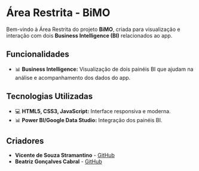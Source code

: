 <!DOCTYPE html>
<html lang="pt-BR">
<head>
    <meta charset="UTF-8">
    <meta name="viewport" content="width=device-width, initial-scale=1.0">
    <title>README - Área Restrita BiMO</title>
</head>
<body>
    <h1>Área Restrita - BiMO</h1>
    <p>
        Bem-vindo à Área Restrita do projeto <strong>BiMO</strong>, criada para visualização e interação com dois 
        <strong>Business Intelligence (BI)</strong> relacionados ao app.
    </p>
    <h2>Funcionalidades</h2>
    <ul>
        <li>📊 <strong>Business Intelligence:</strong> Visualização de dois painéis BI que ajudam na análise e acompanhamento dos dados do app.</li>
    </ul>
    <h2>Tecnologias Utilizadas</h2>
    <ul>
        <li>💻 <strong>HTML5, CSS3, JavaScript:</strong> Interface responsiva e moderna.</li>
        <li>📊 <strong>Power BI/Google Data Studio:</strong> Integração dos painéis BI.</li>
    </ul>
    <h2>Criadores</h2>
    <ul>
        <li><strong>Vicente de Souza Stramantino</strong> - <a href="https://github.com/VicenteStramantino">GitHub</a></li>
        <li><strong>Beatriz Gonçalves Cabral</strong> - <a href="https://github.com/bia-cabral">GitHub</a></li>
    </ul>
</body>
</html>
